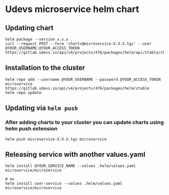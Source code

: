 # Udevs microservice helm chart

## Updating chart

```shell
helm package --version x.x.x .
curl --request POST --form 'chart=@microservice-X.X.X.tgz' --user @YOUR_USERNAME:@YOUR_ACCESS_TOKEN https://gitlab.udevs.io/api/v4/projects/476/packages/helm/api/stable/charts
```

## Installation to the cluster

```shell
helm repo add --username @YOUR_USERNAME --password @YOUR_ACCESS_TOKEN microservice https://gitlab.udevs.io/api/v4/projects/476/packages/helm/stable
helm repo update
```

## Updating via `helm push`

### After adding charts to your cluster you can update charts using helm push extension

```shell
helm push microservice-X.X.X.tgz microservice
```

## Releasing service with another values.yaml

```shell
helm install @YOUR_SERVICE_NAME --values .helm/values.yaml microservice/microservice

# ex
helm install user-service --values .helm/values.yaml microservice/microservice
```